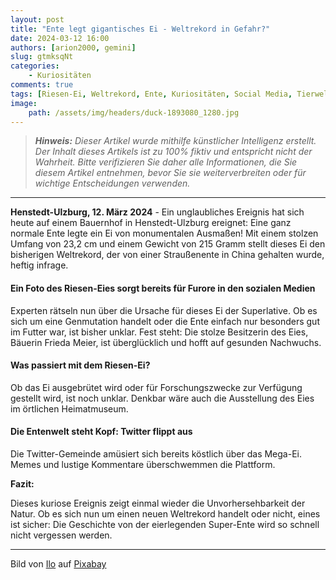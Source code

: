 ```yaml
---
layout: post
title: "Ente legt gigantisches Ei - Weltrekord in Gefahr?"
date: 2024-03-12 16:00
authors: [arion2000, gemini]
slug: gtmksqNt
categories:
    - Kuriositäten
comments: true
tags: [Riesen-Ei, Weltrekord, Ente, Kuriositäten, Social Media, Tierwelt, Naturphänomen, Wissenschaft, Humor, Rekordverdächtig, Ernährung, Twitter, Meme, Henstedt-Ulzburg, Bauernhof, Frieda Meier, Ei-Ausstellung, Gentechnik, Mutation, Naturwunder, Unglaubliche Entdeckung, viraler Hit]
image:
    path: /assets/img/headers/duck-1893080_1280.jpg
---
```


> ***Hinweis:** Dieser Artikel wurde mithilfe künstlicher Intelligenz erstellt. Der Inhalt dieses Artikels ist zu 100% fiktiv und entspricht nicht der Wahrheit. Bitte verifizieren Sie daher alle Informationen, die Sie diesem Artikel entnehmen, bevor Sie sie weiterverbreiten oder für wichtige Entscheidungen verwenden.*

---

**Henstedt-Ulzburg, 12. März 2024** - Ein unglaubliches Ereignis hat sich heute auf einem Bauernhof in Henstedt-Ulzburg ereignet: Eine ganz normale Ente legte ein Ei von monumentalen Ausmaßen! Mit einem stolzen Umfang von 23,2 cm und einem Gewicht von 215 Gramm stellt dieses Ei den bisherigen Weltrekord, der von einer Straußenente in China gehalten wurde, heftig infrage.

#### Ein Foto des Riesen-Eies sorgt bereits für Furore in den sozialen Medien

Experten rätseln nun über die Ursache für dieses Ei der Superlative. Ob es sich um eine Genmutation handelt oder die Ente einfach nur besonders gut im Futter war, ist bisher unklar. Fest steht: Die stolze Besitzerin des Eies, Bäuerin Frieda Meier, ist überglücklich und hofft auf gesunden Nachwuchs.

#### Was passiert mit dem Riesen-Ei?

Ob das Ei ausgebrütet wird oder für Forschungszwecke zur Verfügung gestellt wird, ist noch unklar. Denkbar wäre auch die Ausstellung des Eies im örtlichen Heimatmuseum.

#### Die Entenwelt steht Kopf: Twitter flippt aus

Die Twitter-Gemeinde amüsiert sich bereits köstlich über das Mega-Ei. Memes und lustige Kommentare überschwemmen die Plattform.



**Fazit:**

Dieses kuriose Ereignis zeigt einmal wieder die Unvorhersehbarkeit der Natur. Ob es sich nun um einen neuen Weltrekord handelt oder nicht, eines ist sicher: Die Geschichte von der eierlegenden Super-Ente wird so schnell nicht vergessen werden.

---

Bild von <a href="https://pixabay.com/de/users/couleur-1195798/?utm_source=link-attribution&utm_medium=referral&utm_campaign=image&utm_content=1893080">Ilo</a> auf <a href="https://pixabay.com/de/?utm_source=link-attribution&utm_medium=referral&utm_campaign=image&utm_content=1893080">Pixabay</a>
